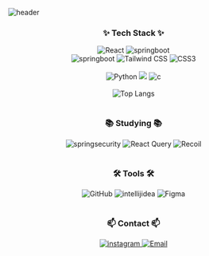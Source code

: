 ![header](https://capsule-render.vercel.app/api?type=waving&color=random&height=300&section=header&text=HELLO%20THERE-nl-I’m%20Suho%20Kim,%20a%20developer%20who%20loves%20climbing.&fontSize=35)



<h3 align="center">✨ Tech Stack ✨</h3>

<div align="center">
  <img src="https://img.shields.io/badge/react-20232a.svg?style=for-the-badge&logo=react&logoColor=61DAFB" alt="React" />
  <img src="https://img.shields.io/badge/javascript-F7DF1E.svg?style=for-the-badge&logo=javascript&logoColor=20232a" alt="springboot" />
</div>

<div align="center">
  <img src="https://img.shields.io/badge/springboot-6DB33F.svg?style=for-the-badge&logo=springboot&logoColor=white" alt="springboot" />
  <img src="https://img.shields.io/badge/tailwindcss-1daabb.svg?style=for-the-badge&logo=tailwind-css&logoColor=white" alt="Tailwind CSS" />
  <img src="https://img.shields.io/badge/css3-1572B6.svg?style=for-the-badge&logo=css3&logoColor=white" alt="CSS3" />
</div>


<br>

<div align="center">
  <img src="https://img.shields.io/badge/python-3670A0?style=for-the-badge&logo=python&logoColor=ffdd54" alt="Python" />
  <img src="https://img.shields.io/badge/JAVA-20B2AA?style=for-the-badge"/>
  <img src="https://img.shields.io/badge/c-A8B9CC.svg?style=for-the-badge&logo=c&logoColor=000000" alt="c" />
</div>

<br>

<div align="center">
  <img src="https://github-readme-stats.vercel.app/api/top-langs/?username=suhokym&layout=compact" alt="Top Langs">
</div>

<br>

<h3 align="center">📚 Studying 📚</h3>

<div align="center">
  <img src="https://img.shields.io/badge/springsecurity-6DB33F.svg?style=for-the-badge&logo=springsecurity&logoColor=white" alt="springsecurity" />
  <img src="https://img.shields.io/badge/React%20Query-FF4154?style=for-the-badge&logo=react%20query&logoColor=white" alt="React Query" />
  <img src="https://img.shields.io/badge/Recoil-3578E5?style=for-the-badge&logo=recoil&logoColor=white" alt="Recoil" />
</div>

<br>

<h3 align="center">🛠 Tools 🛠</h3>

<div align="center">
  <img src="https://img.shields.io/badge/github-181717.svg?style=for-the-badge&logo=github&logoColor=white" alt="GitHub" />
    <img src="https://img.shields.io/badge/intellijidea-08253c.svg?style=for-the-badge&logo=intellijidea&logoColor=000000" alt="intellijidea" />
  <img src="https://img.shields.io/badge/figma-F24E1E.svg?style=for-the-badge&logo=figma&logoColor=white" alt="Figma" />
</div>

<br>

<h3 align="center">📫 Contact 📫</h3>

<div align="center">
  <a href="[https://velog.io/@oka1313](https://www.instagram.com/protector_kim)">
    <img src="https://img.shields.io/badge/instagram-2C2C32.svg?style=for-the-badge&logo=instagram&logoColor=FF0069" alt="instagram" />
  </a>
  <a href="mailto:suhokym@gmail.com">
    <img src="https://img.shields.io/badge/suhokym@gmail.com-D14836?style=for-the-badge&logo=gmail&logoColor=white" alt="Email" />
  </a>
</div>
